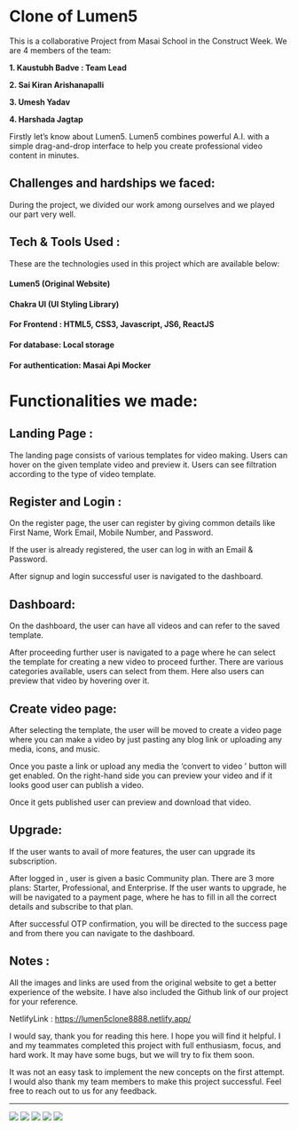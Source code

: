 # Clone of Lumen5

This is a collaborative Project from Masai School in the Construct Week. We are 4 members of the team:

<b>1. Kaustubh Badve : Team Lead</b>

<b>2. Sai Kiran Arishanapalli</b>

<b>3. Umesh Yadav</b>

<b>4. Harshada Jagtap</b>

Firstly let’s know about Lumen5. Lumen5 combines powerful A.I. with a simple drag-and-drop interface to help you create professional video content in minutes.

## Challenges and hardships we faced:

During the project, we divided our work among ourselves and we played our part very well.

## Tech & Tools Used :

These are the technologies used in this project which are available below:

#### Lumen5 (Original Website)
#### Chakra UI (UI Styling Library)
#### For Frontend : HTML5, CSS3, Javascript, JS6, ReactJS
#### For database: Local storage
#### For authentication: Masai Api Mocker

# Functionalities we made:
## Landing Page :
The landing page consists of various templates for video making. Users can hover on the given template video and preview it. Users can see filtration according to the type of video template.

## Register and Login :
On the register page, the user can register by giving common details like First Name, Work Email, Mobile Number, and Password.

If the user is already registered, the user can log in with an Email & Password.

After signup and login successful user is navigated to the dashboard.

## Dashboard:
On the dashboard, the user can have all videos and can refer to the saved template.

After proceeding further user is navigated to a page where he can select the template for creating a new video to proceed further. There are various categories available, users can select from them. Here also users can preview that video by hovering over it.


## Create video page:
After selecting the template, the user will be moved to create a video page where you can make a video by just pasting any blog link or uploading any media, icons, and music.

Once you paste a link or upload any media the ‘convert to video ’ button will get enabled. On the right-hand side you can preview your video and if it looks good user can publish a video.

Once it gets published user can preview and download that video.

## Upgrade:
If the user wants to avail of more features, the user can upgrade its subscription.

After logged in , user is given a basic Community plan. There are 3 more plans: Starter, Professional, and Enterprise.
If the user wants to upgrade, he will be navigated to a payment page, where he has to fill in all the correct details and subscribe to that plan.

After successful OTP confirmation, you will be directed to the success page and from there you can navigate to the dashboard.

## Notes :
All the images and links are used from the original website to get a better experience of the website. I have also included the Github link of our project for your reference.

NetlifyLink : https://lumen5clone8888.netlify.app/

I would say, thank you for reading this here. I hope you will find it helpful. I and my teammates completed this project with full enthusiasm, focus, and hard work. It may have some bugs, but we will try to fix them soon.

It was not an easy task to implement the new concepts on the first attempt. I would also thank my team members to make this project successful. Feel free to reach out to us for any feedback.

<hr>

<img src="https://user-images.githubusercontent.com/101566134/185568355-56c3c17c-9557-4c2b-89b8-9a305a567cfb.png"/>
<img src="https://user-images.githubusercontent.com/101566134/185568503-cb8462ee-e9ed-4d6d-8715-b4047e7d6a99.png"/>
<img src="https://user-images.githubusercontent.com/101566134/185568566-bff9d3e3-aadc-43f8-83f2-c6a713605d84.png"/>
<img src="https://user-images.githubusercontent.com/101566134/185568723-b93fbd07-9c27-486f-abbf-79b3148d5b7f.png"/>
<img src="https://user-images.githubusercontent.com/101566134/185568769-615f9a24-c083-4f70-9cce-fcffa39c5e36.png"/>

